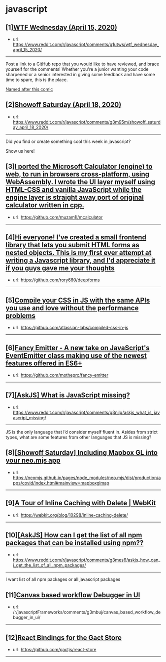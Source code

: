 # javascript
## [1][WTF Wednesday (April 15, 2020)](https://www.reddit.com/r/javascript/comments/g1utws/wtf_wednesday_april_15_2020/)
- url: https://www.reddit.com/r/javascript/comments/g1utws/wtf_wednesday_april_15_2020/
---
Post a link to a GitHub repo that you would like to have reviewed, and brace yourself for the comments!
Whether you're a junior wanting your code sharpened or a senior interested in giving some feedback and have some time to spare, 
this is the place.

[Named after this comic](https://davidwalsh.name/demo/code-review.png)
## [2][Showoff Saturday (April 18, 2020)](https://www.reddit.com/r/javascript/comments/g3m95m/showoff_saturday_april_18_2020/)
- url: https://www.reddit.com/r/javascript/comments/g3m95m/showoff_saturday_april_18_2020/
---
Did you find or create something cool this week in javascript? 

Show us here!
## [3][I ported the Microsoft Calculator (engine) to web, to run in browsers cross-platform, using WebAssembly. I wrote the UI layer myself using HTML-CSS and vanilla JavaScript while the engine layer is straight away port of original calculator written in cpp.](https://www.reddit.com/r/javascript/comments/g3k4s5/i_ported_the_microsoft_calculator_engine_to_web/)
- url: https://github.com/muzam1l/mcalculator
---

## [4][Hi everyone! I've created a small frontend library that lets you submit HTML forms as nested objects. This is my first ever attempt at writing a Javascript library, and I'd appreciate it if you guys gave me your thoughts](https://www.reddit.com/r/javascript/comments/g33o3u/hi_everyone_ive_created_a_small_frontend_library/)
- url: https://github.com/rory660/deepforms
---

## [5][Compile your CSS in JS with the same APIs you use and love without the performance problems](https://www.reddit.com/r/javascript/comments/g3ivs8/compile_your_css_in_js_with_the_same_apis_you_use/)
- url: https://github.com/atlassian-labs/compiled-css-in-js
---

## [6][Fancy Emitter - A new take on JavaScript's EventEmitter class making use of the newest features offered in ES6+](https://www.reddit.com/r/javascript/comments/g3ngo1/fancy_emitter_a_new_take_on_javascripts/)
- url: https://github.com/mothepro/fancy-emitter
---

## [7][[AskJS] What is JavaScript missing?](https://www.reddit.com/r/javascript/comments/g3nilg/askjs_what_is_javascript_missing/)
- url: https://www.reddit.com/r/javascript/comments/g3nilg/askjs_what_is_javascript_missing/
---
JS is the only language that I’d consider myself fluent in. Asides from strict types, what are some features from other languages that JS is missing?
## [8][[Showoff Saturday] Including Mapbox GL into your neo.mjs app](https://www.reddit.com/r/javascript/comments/g3ngoh/showoff_saturday_including_mapbox_gl_into_your/)
- url: https://neomjs.github.io/pages/node_modules/neo.mjs/dist/production/apps/covid/index.html#mainview=mapboxglmap
---

## [9][A Tour of Inline Caching with Delete | WebKit](https://www.reddit.com/r/javascript/comments/g3e45w/a_tour_of_inline_caching_with_delete_webkit/)
- url: https://webkit.org/blog/10298/inline-caching-delete/
---

## [10][[AskJS] How can I get the list of all npm packages that can be installed using npm??](https://www.reddit.com/r/javascript/comments/g3mes6/askjs_how_can_i_get_the_list_of_all_npm_packages/)
- url: https://www.reddit.com/r/javascript/comments/g3mes6/askjs_how_can_i_get_the_list_of_all_npm_packages/
---
I want list of all npm packages or all javascript packages
## [11][Canvas based workflow Debugger in UI](https://www.reddit.com/r/javascript/comments/g3mc7f/canvas_based_workflow_debugger_in_ui/)
- url: /r/javascriptFrameworks/comments/g3mbuj/canvas_based_workflow_debugger_in_ui/
---

## [12][React Bindings for the Gact Store](https://www.reddit.com/r/javascript/comments/g3m99s/react_bindings_for_the_gact_store/)
- url: https://github.com/gactjs/react-store
---


